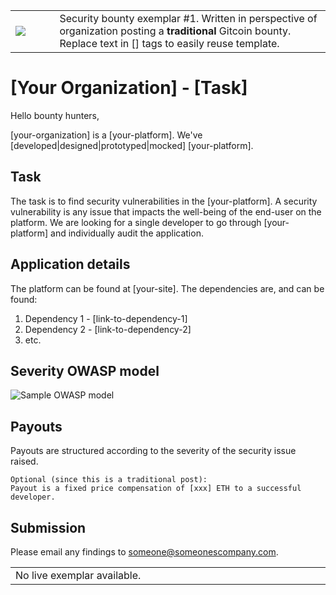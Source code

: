 <table>
<td width=100>
<img src='https://raw.githubusercontent.com/gitcoinco/gitcoinco/master/img/helmet.png'/>
</td>
<td width=800>
  Security bounty exemplar #1. Written in perspective of organization posting a <strong>traditional</strong> Gitcoin bounty. Replace text in [] tags to easily reuse template. 
</td>
</table>

# [Your Organization] - [Task]

Hello bounty hunters,

[your-organization] is a [your-platform]. We've [developed|designed|prototyped|mocked] [your-platform].

## Task
The task is to find security vulnerabilities in the [your-platform]. A security vulnerability is any issue that impacts the well-being of the end-user on the platform. We are looking for a single developer to go through [your-platform] and individually audit the application. 

## Application details
The platform can be found at [your-site]. The dependencies are, and can be found:

1. Dependency 1 - [link-to-dependency-1]
2. Dependency 2 - [link-to-dependency-2]
3. etc.

## Severity OWASP model
![Sample OWASP model](https://user-images.githubusercontent.com/23189295/44337157-8c7c0d80-a471-11e8-8231-ca1b113fd791.png)

## Payouts
Payouts are structured according to the severity of the security issue raised.

```
Optional (since this is a traditional post):
Payout is a fixed price compensation of [xxx] ETH to a successful developer.
```

## Submission
Please email any findings to someone@someonescompany.com.

<table>
<td width=1000>
No live exemplar available.
</td>
</table>
